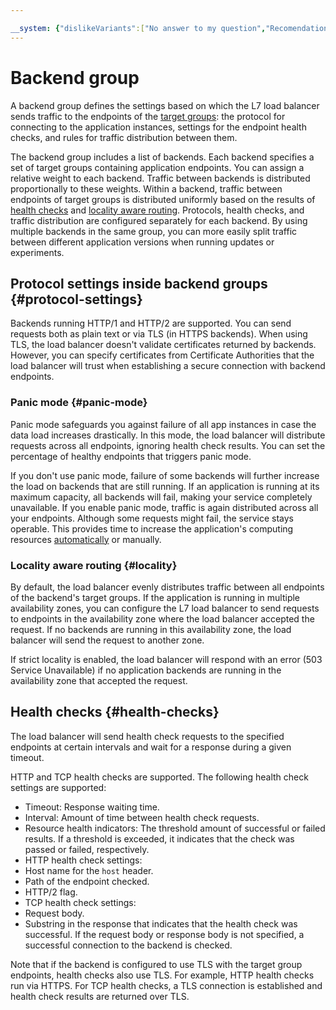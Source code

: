 ```yaml
---

__system: {"dislikeVariants":["No answer to my question","Recomendations didn't help","The content doesn't match title","Other"]}
---
```

# Backend group

A backend group defines the settings based on which the L7 load balancer sends traffic to the endpoints of the [target groups](target-group.md): the protocol for connecting to the application instances, settings for the endpoint health checks, and rules for traffic distribution between them.

The backend group includes a list of backends. Each backend specifies a set of target groups containing application endpoints. You can assign a relative weight to each backend. Traffic between backends is distributed proportionally to these weights. Within a backend, traffic between endpoints of target groups is distributed uniformly based on the results of [health checks](#health-checks) and [locality aware routing](#locality). Protocols, health checks, and traffic distribution are configured separately for each backend. By using multiple backends in the same group, you can more easily split traffic between different application versions when running updates or experiments.

## Protocol settings inside backend groups {#protocol-settings}

Backends running HTTP/1 and HTTP/2 are supported. You can send requests both as plain text or via TLS (in HTTPS backends). When using TLS, the load balancer doesn't validate certificates returned by backends. However, you can specify certificates from Certificate Authorities that the load balancer will trust when establishing a secure connection with backend endpoints.

### Panic mode {#panic-mode}

Panic mode safeguards you against failure of all app instances in case the data load increases drastically.
In this mode, the load balancer will distribute requests across all endpoints, ignoring health check results. You can set the percentage of healthy endpoints that triggers panic mode.

If you don't use panic mode, failure of some backends will further increase the load on backends that are still running. If an application is running at its maximum capacity, all backends will fail, making your service completely unavailable. If you enable panic mode, traffic is again distributed across all your endpoints. Although some requests might fail, the service stays operable. This provides time to increase the application's computing resources [automatically](../../compute/concepts/instance-groups/scale.md#auto-scale) or manually.

### Locality aware routing {#locality}

By default, the load balancer evenly distributes traffic between all endpoints of the backend's target groups. If the application is running in multiple availability zones, you can configure the L7 load balancer to send requests to endpoints in the availability zone where the load balancer accepted the request. If no backends are running in this availability zone, the load balancer will send the request to another zone.

If strict locality is enabled, the load balancer will respond with an error (503 Service Unavailable) if no application backends are running in the availability zone that accepted the request.

## Health checks {#health-checks}

The load balancer will send health check requests to the specified endpoints at certain intervals and wait for a response during a given timeout.

HTTP and TCP health checks are supported. The following health check settings are supported:

* Timeout: Response waiting time.
* Interval: Amount of time between health check requests.
* Resource health indicators: The threshold amount of successful or failed results. If a threshold is exceeded, it indicates that the check was passed or failed, respectively.
* HTTP health check settings:
* Host name for the `host` header.
* Path of the endpoint checked.
* HTTP/2 flag.
* TCP health check settings:
* Request body.
* Substring in the response that indicates that the health check was successful. If the request body or response body is not specified, a successful connection to the backend is checked.

Note that if the backend is configured to use TLS with the target group endpoints, health checks also use TLS. For example, HTTP health checks run via HTTPS. For TCP health checks, a TLS connection is established and health check results are returned over TLS.

